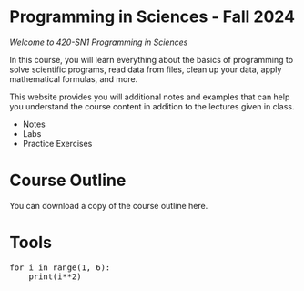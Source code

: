 # Programming in Sciences - Fall 2024
*Welcome to 420-SN1 Programming in Sciences*

In this course, you will learn everything about the basics of programming to solve scientific programs, read data from files, clean up your data, apply mathematical formulas, and more. 



This website provides you will additional notes and examples that can help you understand the course content in addition to the lectures given in class. 

- Notes
- Labs 
- Practice Exercises



# Course Outline

You can download a copy of the course outline here. 



# Tools

<pre style="width:40em; height:3.8em" data-cb="a">
for i in range(1, 6):
    print(i**2)
</pre>
